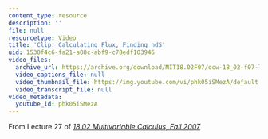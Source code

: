 ```yaml
---
content_type: resource
description: ''
file: null
resourcetype: Video
title: 'Clip: Calculating Flux, Finding ndS'
uid: 1530f4c6-fa21-a88c-abf9-c78edf103946
video_files:
  archive_url: https://archive.org/download/MIT18.02F07/ocw-18_02-f07-lec27_300k.mp4
  video_captions_file: null
  video_thumbnail_file: https://img.youtube.com/vi/phk05iSMezA/default.jpg
  video_transcript_file: null
video_metadata:
  youtube_id: phk05iSMezA
---
```


From Lecture 27 of [_18.02 Multivariable Calculus, Fall 2007_](/courses/18-02-multivariable-calculus-fall-2007/video_galleries/video-lectures)